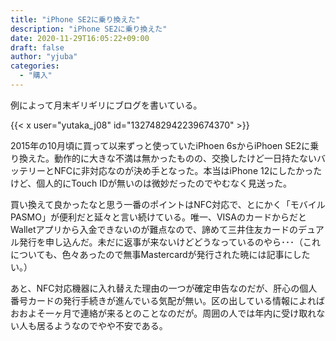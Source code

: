```yaml
---
title: "iPhone SE2に乗り換えた"
description: "iPhone SE2に乗り換えた"
date: 2020-11-29T16:05:22+09:00
draft: false
author: "yjuba"
categories:
  - "購入"
---
```


例によって月末ギリギリにブログを書いている。

{{< x user="yutaka_j08" id="1327482942239674370" >}}

2015年の10月頃に買って以来ずっと使っていたiPhoen 6sからiPhoen SE2に乗り換えた。動作的に大きな不満は無かったものの、交換したけど一日持たないバッテリーとNFCに非対応なのが決め手となった。本当はiPhone 12にしたかったけど、個人的にTouch IDが無いのは微妙だったのでやむなく見送った。

買い換えて良かったなと思う一番のポイントはNFC対応で、とにかく「モバイルPASMO」が便利だと延々と言い続けている。唯一、VISAのカードからだとWalletアプリから入金できないのが難点なので、諦めて三井住友カードのデュアル発行を申し込んだ。未だに返事が来ないけどどうなっているのやら･･･（これについても、色々あったので無事Mastercardが発行された暁には記事にしたい。）

あと、NFC対応機器に入れ替えた理由の一つが確定申告なのだが、肝心の個人番号カードの発行手続きが進んでいる気配が無い。区の出している情報によればおおよそ一ヶ月で連絡が来るとのことなのだが。周囲の人では年内に受け取れない人も居るようなのでやや不安である。
